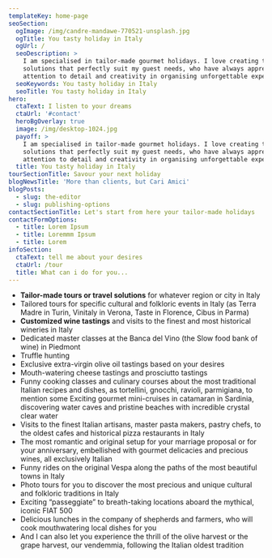 ```yaml
---
templateKey: home-page
seoSection:
  ogImage: /img/candre-mandawe-770521-unsplash.jpg
  ogTitle: You tasty holiday in Italy
  ogUrl: /
  seoDescription: >
    I am specialised in tailor-made gourmet holidays. I love creating travel
    solutions that perfectly suit my guest needs, who have always appreciated my
    attention to detail and creativity in organising unforgettable experiences.
  seoKeywords: You tasty holiday in Italy
  seoTitle: You tasty holiday in Italy
hero:
  ctaText: I listen to your dreams
  ctaUrl: '#contact'
  heroBgOverlay: true
  image: /img/desktop-1024.jpg
  payoff: >
    I am specialised in tailor-made gourmet holidays. I love creating travel
    solutions that perfectly suit my guest needs, who have always appreciated my
    attention to detail and creativity in organising unforgettable experiences.
  title: You tasty holiday in Italy
tourSectionTitle: Savour your next holiday
blogNewsTitle: 'More than clients, but Cari Amici'
blogPosts:
  - slug: the-editor
  - slug: publishing-options
contactSectionTitle: Let's start from here your tailor-made holidays
contactFormOptions:
  - title: Lorem Ipsum
  - title: Loremmm Ipsum
  - title: Lorem
infoSection:
  ctaText: tell me about your desires
  ctaUrl: /tour
  title: What can i do for you...
---
```

* **Tailor-made tours or travel solutions** for whatever region or city in Italy
* Tailored tours for specific cultural and folkloric events in Italy (as Terra Madre in Turin, Vinitaly in Verona, Taste in Florence, Cibus in Parma)
* **Customized wine tastings** and visits to the finest and most historical wineries in Italy
* Dedicated master classes at the Banca del Vino (the Slow food bank of wine) in Piedmont
* Truffle hunting
* Exclusive extra-virgin olive oil tastings based on your desires
* Mouth-watering cheese tastings and prosciutto tastings
* Funny cooking classes and culinary courses about the most traditional Italian recipes and dishes, as tortellini, gnocchi, ravioli, parmigiana, to mention some Exciting gourmet mini-cruises in catamaran in Sardinia, discovering water caves and pristine beaches with incredible crystal clear water
* Visits to the finest Italian artisans, master pasta makers, pastry chefs, to the oldest cafes and historical pizza restaurants in Italy
* The most romantic and original setup for your marriage proposal or for your anniversary, embellished with gourmet delicacies and precious wines, all exclusively Italian
* Funny rides on the original Vespa along the paths of the most beautiful towns in Italy
* Photo tours for you to discover the most precious and unique cultural and folkloric traditions in Italy
* Exciting “passeggiate” to breath-taking locations aboard the mythical, iconic FIAT 500
* Delicious lunches in the company of shepherds and farmers, who will cook mouthwatering local dishes for you
* And I can also let you experience the thrill of the olive harvest or the grape harvest, our vendemmia, following the Italian oldest tradition
